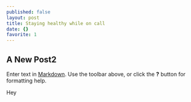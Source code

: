 ```yaml
---
published: false
layout: post
title: Staying healthy while on call
date: {}
favorite: 1
---
```


## A New Post2

Enter text in [Markdown](http://daringfireball.net/projects/markdown/). Use the toolbar above, or click the **?** button for formatting help.


Hey
